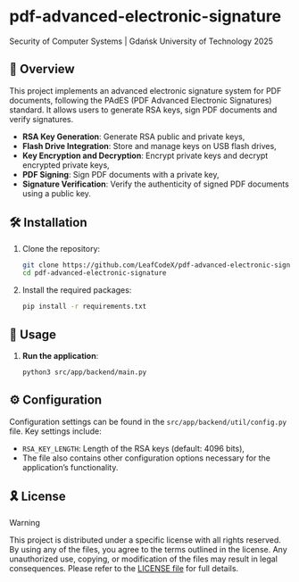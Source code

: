 # pdf-advanced-electronic-signature
Security of Computer Systems | Gdańsk University of Technology 2025

## 📄 Overview
This project implements an advanced electronic signature system for PDF documents, following the PAdES (PDF Advanced Electronic Signatures) standard. It allows users to generate RSA keys, sign PDF documents and verify signatures.

- **RSA Key Generation**: Generate RSA public and private keys,
- **Flash Drive Integration**: Store and manage keys on USB flash drives,
- **Key Encryption and Decryption**: Encrypt private keys and decrypt encrypted private keys,
- **PDF Signing**: Sign PDF documents with a private key,
- **Signature Verification**: Verify the authenticity of signed PDF documents using a public key.

## 🛠️ Installation
1. Clone the repository:
    ```bash
    git clone https://github.com/LeafCodeX/pdf-advanced-electronic-signature.git
    cd pdf-advanced-electronic-signature
    ```

2. Install the required packages:
    ```bash
    pip install -r requirements.txt
    ```

## 🚀 Usage
1. **Run the application**:
    ```bash
    python3 src/app/backend/main.py
   ```

## ⚙️ Configuration
Configuration settings can be found in the `src/app/backend/util/config.py` file. Key settings include:
- `RSA_KEY_LENGTH`: Length of the RSA keys (default: 4096 bits),
- The file also contains other configuration options necessary for the application’s functionality.

## 🎗 License

> [!WARNING]
> This project is distributed under a specific license with all rights reserved. By using any of the files, you agree to the terms outlined in the license. Any unauthorized use, copying, or modification of the files may result in legal consequences. Please refer to the [LICENSE file](./LICENSE) for full details.